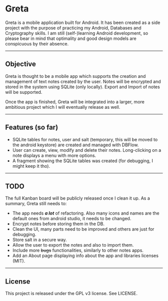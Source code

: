 # Greta

Greta is a mobile application built for Android. It has been created as a side project with the purpose of practicing my Android, Databases and Cryptography skills.
I am still (self-)learning Android development, so please bear in mind that optimality and good design models are conspicuous by their absence.

--------------------
## Objective
Greta is thought to be a mobile app which supports the creation and management of text notes created by the user. Notes will be encrypted and stored in the system using SQLite (only locally). Export and Import of notes will be supported.

Once the app is finished, Greta will be integrated into a larger, more ambitious project which I will eventually release as well.

--------------------
## Features (so far)
* SQLite tables for notes, user and salt (temporary, this will be moved to the android keystore) are created and managed with DBFlow.
* User can create, view, modify and delete their notes. Long-clicking on a note displays a menu with more options.
* A fragment showing the SQLite tables was created (for debugging, I might keep it tho).

--------------------
## TODO
The full Kanban board will be publicly released once I clean it up. As a summary, Greta still needs to:
* The app needs ***a lot*** of refactoring. Also many icons and names are the default ones from android studio, it needs to be changed.
* Encrypt notes before storing them in the DB.
* Clean the UI, many parts need to be improved and others are just for debugging.
* Store salt in a secure way.
* Allow the user to export the notes and also to import them.
* Include more ~~bugs~~ functionalities, similarly to other notes apps.
* Add an About page displaying info about the app and libraries licenses (MIT).
-------------------------
## License
This project is released under the GPL v3 license. See LICENSE.